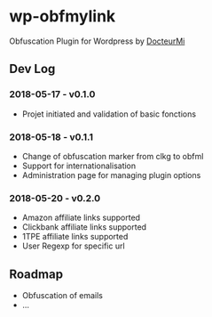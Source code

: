 # wp-obfmylink

Obfuscation Plugin for Wordpress by [DocteurMi](https://twitter.com/docteur_mi)

## Dev Log
### 2018-05-17 - v0.1.0
+ Projet initiated and validation of basic fonctions

### 2018-05-18 - v0.1.1
+ Change of obfuscation marker from clkg to obfml
+ Support for internationalisation
+ Administration page for managing plugin options

### 2018-05-20 - v0.2.0
+ Amazon affiliate links supported
+ Clickbank affiliate links supported
+ 1TPE affiliate links supported
+ User Regexp for specific url

## Roadmap
+ Obfuscation of emails
+ ...
